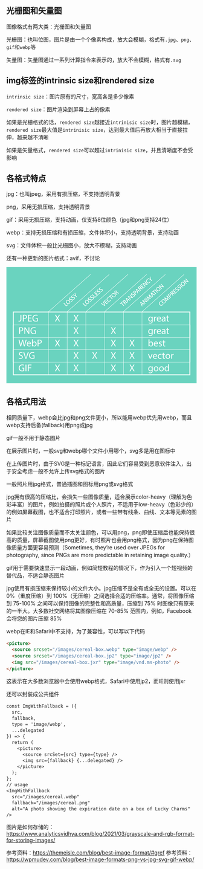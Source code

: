 ## 光栅图和矢量图

图像格式有两大类：光栅图和矢量图

光栅图：也叫位图，图片是由一个个像素构成，放大会模糊，格式有`.jpg`、`png`、`gif`和`webp`等

矢量图：矢量图通过一系列计算指令来表示的，放大不会模糊，格式有`.svg`

## img标签的intrinsic size和rendered size

`intrinsic size`：图片原有的尺寸，宽高各是多少像素

`rendered size`：图片渲染到屏幕上占的像素

如果是光栅格式的话，`rendered size`越接近`intrinisic size`时，图片越模糊，`rendered size`最大值是`intrinisic size`，达到最大值后再放大相当于直接拉伸，越来越不清晰

如果是矢量格式，`rendered size`可以超过`intrinisic size`，并且清晰度不会受影响

## 各格式特点

jpg：也叫jpeg，采用有损压缩，不支持透明背景

png，采用无损压缩，支持透明背景

gif：采用无损压缩，支持动画，仅支持8位颜色（jpg和png支持24位）

webp：支持无损压缩和有损压缩，文件体积小，支持透明背景，支持动画

svg：文件体积一般比光栅图小，放大不模糊，支持动画

还有一种更新的图片格式：avif，不讨论

![图片加载失败](./assets/images-format-compare.png)

## 各格式用法

相同质量下，webp会比jpg和png文件更小，所以能用webp优先用webp，而且webp支持后备(fallback)用png或jpg

gif一般不用于静态图片

在展示图片时，一般svg和webp哪个文件小用哪个，svg多是用在图标中

在上传图片时，由于SVG是一种标记语言，因此它们容易受到恶意软件注入，出于安全考虑一般不允许上传svg格式的图片

一般照片用jpg格式，普通插图和图标用png或svg格式

jpg拥有很高的压缩比，会损失一些图像质量，适合展示color-heavy（理解为色彩丰富）的图片，例如拍摄的照片或个人照片，不适用于low-heavy（色彩少的）的例如屏幕截图，也不适合打印照片，或者一些带有线条、曲线、文本等元素的图片

如果比较关注图像质量而不太关注颜色，可以用png，png即使压缩后也能保持很高的质量，屏幕截图使用png更好，有时照片也会用png格式，因为png在保持图像质量方面更容易预测（Sometimes, they’re used over JPEGs for photography, since PNGs are more predictable in retaining image quality.）

gif用于需要快速显示一段动画，例如简短教程的情况下，作为引入一个短视频的替代品，不适合静态图片

jpg使用有损压缩来保持较小的文件大小。jpg压缩不是全有或全无的设置。可以在 0%（重度压缩）到 100%（无压缩）之间选择合适的压缩率。通常，将图像压缩到 75-100% 之间可以保持图像的完整性和高质量，压缩到 75% 时图像只有原来的一半大。大多数社交网络将其图像压缩在 70-85% 范围内，例如，Facebook 会将您的图片压缩 85%

webp在IE和Safari中不支持，为了兼容性，可以写以下代码

```html
<picture>
  <source srcset="/images/cereal-box.webp" type="image/webp" />
  <source srcset="/images/cereal-box.jp2" type="image/jp2" />
  <img src="/images/cereal-box.jxr" type="image/vnd.ms-photo" />
</picture>
```

这表示在大多数浏览器中会使用webp格式，Safari中使用jp2，而IE则使用jxr

还可以封装成公共组件

```tsx
const ImgWithFallback = ({
  src,
  fallback,
  type = 'image/webp',
  ...delegated
}) => {
  return (
    <picture>
      <source srcSet={src} type={type} />
      <img src={fallback} {...delegated} />
    </picture>
  );
};
// usage
<ImgWithFallback
  src="/images/cereal.webp"
  fallback="/images/cereal.png"
  alt="A photo showing the expiration date on a box of Lucky Charms"
/>
```

图片是如何存储的：https://www.analyticsvidhya.com/blog/2021/03/grayscale-and-rgb-format-for-storing-images/

参考资料：https://themeisle.com/blog/best-image-format/#gref
参考资料：https://wpmudev.com/blog/best-image-formats-png-vs-jpg-svg-gif-webp/
